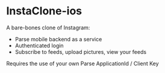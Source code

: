 # InstaClone-ios

A bare-bones clone of Instagram:

* Parse mobile backend as a service
* Authenticated login
* Subscribe to feeds, upload pictures, view your feeds

Requires the use of your own Parse ApplicationId / Client Key
